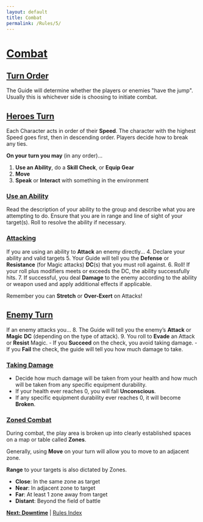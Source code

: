 ```yaml
---
layout: default
title: Combat
permalink: /Rules/5/
---
```

# [Combat](#combat)
## [Turn Order](#turn-order)
The Guide will determine whether the players or enemies "have the jump". Usually this is whichever side is choosing to initiate combat.

## [Heroes Turn](#heroes-turn)
Each Character acts in order of their **Speed**. The character with the highest Speed goes first, then in descending order. Players decide how to break any ties.

**On your turn you may** (in any order)...
 1. **Use an Ability**, do a **Skill Check**, or **Equip Gear**
 2. **Move**
 3. **Speak** or **Interact** with something in the environment

### [Use an Ability](#use-an-ability)
Read the description of your ability to the group and describe what you are attempting to do. Ensure that you are in range and line of sight of your target(s). Roll to resolve the ability if necessary.

### [Attacking](#attacking)
If you are using an ability to **Attack** an enemy directly...
4. Declare your ability and valid targets
5. Your Guide will tell you the **Defense** or **Resistance** (for Magic attacks) **DC**(s) that you must roll against.
6. Roll! If your roll plus modifiers meets or exceeds the DC, the ability successfully hits.
7. If successful, you deal **Damage** to the enemy according to the ability or weapon used and apply additional effects if applicable.

Remember you can **Stretch** or **Over-Exert** on Attacks!
## [Enemy Turn](#enemy-turn)
If an enemy attacks you…
8. The Guide will tell you the enemy’s **Attack** or **Magic** **DC** (depending on the type of attack).
9. You roll to **Evade** an Attack or **Resist** Magic.
	- If you **Succeed** on the check, you avoid taking damage.
	- If you **Fail** the check, the guide will tell you how much damage to take.

### [Taking Damage](#taking-damage)
- Decide how much damage will be taken from your health and how much will be taken from any specific equipment durability.
- If your health ever reaches 0, you will fall **Unconscious**.	
- If any specific equipment durability ever reaches 0, it will become **Broken**.

### [Zoned Combat](#zoned-combat)
During combat, the play area is broken up into clearly established spaces on a map or table called **Zones**.

Generally, using **Move** on your turn will allow you to move to an adjacent zone.

**Range** to your targets is also dictated by Zones.
- **Close**: In the same zone as target
- **Near**: In adjacent zone to target
- **Far**: At least 1 zone away from target
- **Distant**: Beyond the field of battle

**[Next: Downtime]({{site.baseurl}}/Rules/6/)** | [Rules Index]({{site.baseurl}}/Rules/Index/)